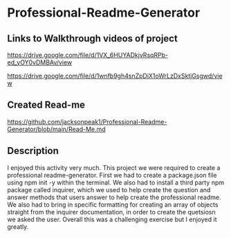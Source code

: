 # Professional-Readme-Generator

## Links to Walkthrough videos of project

https://drive.google.com/file/d/1VX_6HUYADkjvRsqRPb-ed_yOY0vDMBAv/view

https://drive.google.com/file/d/1wnfb9gh4snZpDiX1oWrLzDxSktjGsgwd/view

## Created Read-me
https://github.com/jacksonpeak1/Professional-Readme-Generator/blob/main/Read-Me.md

## Description

I enjoyed this activity very much. This project we were required to create a professional readme-generator. First we had to create a package.json file using npm init -y within the terminal. We also had to install a third party npm package called inquirer, which we used to help create the question and answer methods that users answer to help create the professional readme. We also had to bring in specific formatting for creating an array of objects straight from the inquirer documentation, in order to create the quetsiosn we asked the user. Overall this was a challenging exercise but I enjoyed it greatly. 